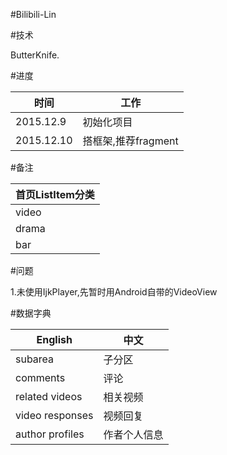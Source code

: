 #Bilibili-Lin

#技术

ButterKnife.

#进度

|    时间     |     工作        |
| ---------- | ------------ |
| 2015.12.9 |     初始化项目  |
| 2015.12.10 |   搭框架,推荐fragment  |

#备注

|首页ListItem分类|
| ---------- |
| video |
| drama |
| bar   |

#问题

1.未使用IjkPlayer,先暂时用Android自带的VideoView

#数据字典

|    English            |     中文        |
| ----------            | ------------ |
| subarea               |     子分区  |
|     comments          | 评论 |
| related videos        | 相关视频 |    
|  video responses      | 视频回复 |    
|    author profiles    | 作者个人信息 | 

